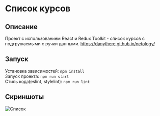 
# Список курсов
## Описание
Проект с использованием React и Redux Toolkit - список курсов с подгружаемыми с ручки данными.
https://danythere.github.io/netology/
## Запуск
Установка зависимостей:
``npm install``  
Запуск проекта: ``npm run start``  
Стиль кода(eslint, stylelint): ``npm run lint``
## Скриншоты
![Список](https://i.imgur.com/nmJikZ5.png)
